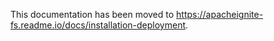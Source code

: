 This documentation has been moved to https://apacheignite-fs.readme.io/docs/installation-deployment.